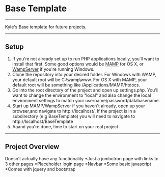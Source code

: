 # Base Template

***

Kyle's Base template for future projects.

***

## Setup

1. If you're not already set up to run PHP applications locally, you'll want to install that first.  Some good options would be [MAMP](https://www.mamp.info/en/) for OS X, or [WampServer](http://www.wampserver.com/en/) if you're running Windows.
2. Clone the repository into your desired folder. For Windows with WAMP, your default root will be C:\wamp\www. For OS X with MAMP, your default root will be something like /Applications/MAMP/htdocs.
3. Go into the root directory of the project and open up settings.php.  You'll want to change the environment to "local" and also change the local environment settings to match your username/password/databasename.
4. Start up MAMP/WampServer if you haven't already, open up your browser,and navigate to http://localhost/. If the project is in a subdirectory (e.g BaseTemplate) you will need to navigate to http://localhost/BaseTemplate
5. Aaand you're done, time to start on your real project

***

## Project Overview

Doesn't actually have any functionality 
  *Just a jumbotron page with links to 3 other pages
  *Placeholder login page
  *Navbar
  *Some basic javascript
  *Comes with jquery and bootstrap
